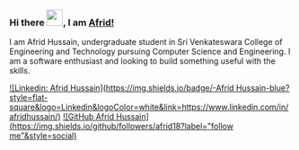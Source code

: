 ### Hi there <img src="https://github.com/TheDudeThatCode/TheDudeThatCode/blob/master/Assets/Hi.gif" width="29px">, I am [Afrid!](https://afrid18.github.io/my-cv/)

I am Afrid Hussain, undergraduate student in Sri Venkateswara College of Engineering and Technology pursuing Computer Science and Engineering.
I am a software enthusiast and looking to build something useful with the skills.

[![Linkedin: Afrid Hussain](https://img.shields.io/badge/-Afrid Hussain-blue?style=flat-square&logo=Linkedin&logoColor=white&link=https://www.linkedin.com/in/afridhussain/)](https://www.linkedin.com/in/afridhussain/)
[![GitHub Afrid Hussain](https://img.shields.io/github/followers/afrid18?label="follow me"&style=social)](https://github.com/afrid18)


<!--
**afrid18/afrid18** is a ✨ _special_ ✨ repository because its `README.md` (this file) appears on your GitHub profile.

Here are some ideas to get you started:

- 🔭 I’m currently working on ...
- 🌱 I’m currently learning ...
- 👯 I’m looking to collaborate on ...
- 🤔 I’m looking for help with ...
- 💬 Ask me about ...
- 📫 How to reach me: ...
- 😄 Pronouns: ...
- ⚡ Fun fact: ...
-->
